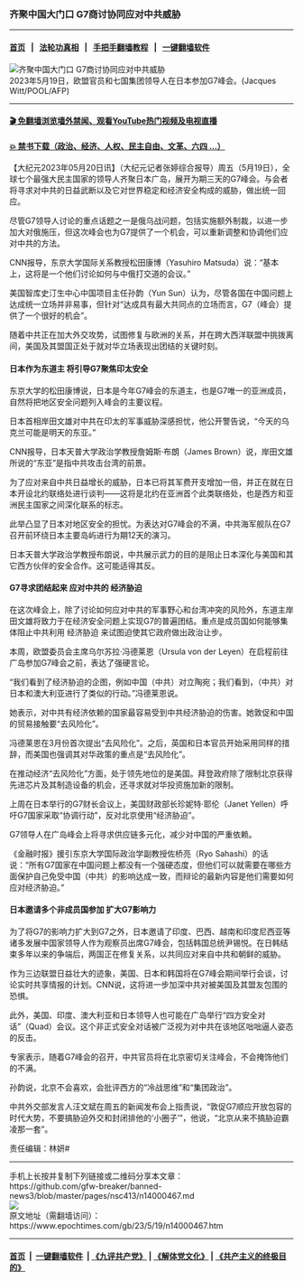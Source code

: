 ### 齐聚中国大门口 G7商讨协同应对中共威胁
------------------------

#### [首页](https://github.com/gfw-breaker/banned-news3/blob/master/README.md) &nbsp;&nbsp;|&nbsp;&nbsp; [法轮功真相](https://github.com/begood0513/basic/blob/master/README.md)  &nbsp;&nbsp;|&nbsp;&nbsp; [手把手翻墙教程](https://github.com/gfw-breaker/guides/wiki)  &nbsp;&nbsp;|&nbsp;&nbsp; [一键翻墙软件](https://github.com/gfw-breaker/nogfw/blob/master/README.md)  



<div><img alt="齐聚中国大门口 G7商讨协同应对中共威胁" class="attachment-djy_600_400 size-djy_600_400 wp-post-image" src="https://i.epochtimes.com/assets/uploads/2023/05/id14000479-000_33FK6TL-600x400.jpg"/>
<div class="caption">
 2023年5月19日，欧盟官员和七国集团领导人在日本参加G7峰会。(Jacques Witt/POOL/AFP)
</div></div><hr/>

#### [ 🎬  免翻墙浏览墙外禁闻、观看YouTube热门视频及电视直播](https://github.com/gfw-breaker/HelloWorld)

#### [ 💥  禁书下载（政治、经济、人权、民主自由、文革、六四 ...）](https://github.com/gfw-breaker/books/blob/master/README.md)

<div><p>
 【大纪元2023年05月20日讯】（大纪元记者张婷综合报导）周五（5月19日），全球七个最强大民主国家的领导人齐聚日本广岛，展开为期三天的G7峰会。与会者将寻求对中共的日益武断以及它对世界稳定和经济安全构成的威胁，做出统一回应。
</p>
<p>
 尽管G7领导人讨论的重点话题之一是俄乌战问题，包括实施额外制裁，以进一步加大对俄施压，但这次峰会也为G7提供了一个机会，可以重新调整和协调他们应对中共的方法。
</p>
<p>
 CNN报导，东京大学国际关系教授松田康博（Yasuhiro Matsuda）说：“基本上，这将是一个他们讨论如何与中俄打交道的会议。”
</p>
<p>
 美国智库史汀生中心中国项目主任孙韵（Yun Sun）认为，尽管各国在中国问题上达成统一立场并非易事，但针对“达成具有最大共同点的立场而言，G7（峰会）提供了一个很好的机会”。
</p>
<p>
 随着中共正在加大外交攻势，试图修复与欧洲的关系，并在跨大西洋联盟中挑拨离间，美国及其盟国正处于就对华立场表现出团结的关键时刻。
</p>
<h4>
 日本作为东道主 将引导G7聚焦印太安全
</h4>
<p>
 东京大学的松田康博说，日本是今年G7峰会的东道主，也是G7唯一的亚洲成员，自然将把地区安全问题列入峰会的主要议程。
</p>
<p>
 日本首相岸田文雄对中共在印太的军事威胁深感担忧，他公开警告说，“今天的乌克兰可能是明天的东亚。”
</p>
<p>
 CNN报导，日本天普大学政治学教授詹姆斯‧布朗（James Brown）说，岸田文雄所说的“东亚”是指中共攻击台湾的前景。
</p>
<p>
 为了应对来自中共日益增长的威胁，日本已将其军费开支增加一倍，并正在就在日本开设北约联络处进行谈判——这将是北约在亚洲首个此类联络处，也是西方和亚洲民主国家之间深化联系的标志。
</p>
<p>
 此举凸显了日本对地区安全的担忧。为表达对G7峰会的不满，中共海军舰队在G7召开前环绕日本主要岛屿进行为期12天的演习。
</p>
<p>
 日本天普大学政治学教授布朗说，中共展示武力的目的是阻止日本深化与美国和其它西方伙伴的安全合作。这可能适得其反。
</p>
<h4>
 G7寻求团结起来 应对中共的
 <ok href="https://www.epochtimes.com/gb/tag/%E7%BB%8F%E6%B5%8E%E8%83%81%E8%BF%AB.html">
  经济胁迫
 </ok>
</h4>
<p>
 在这次峰会上，除了讨论如何应对中共的军事野心和台湾冲突的风险外，东道主岸田文雄将致力于在经济安全问题上实现G7的普遍团结。重点是成员国如何能够集体阻止中共利用
 <ok href="https://www.epochtimes.com/gb/tag/%E7%BB%8F%E6%B5%8E%E8%83%81%E8%BF%AB.html">
  经济胁迫
 </ok>
 来试图迫使其它政府做出政治让步。
</p>
<p data-analytics-observe="off" data-component-name="paragraph" data-editable="text" data-uri="cms.cnn.com/_components/paragraph/instances/paragraph_E16F53C7-8809-CFA5-6C4C-2E17C18B4ED1@published">
 本周，欧盟委员会主席乌尔苏拉‧冯德莱恩（Ursula von der Leyen）在启程前往广岛参加G7峰会之前，表达了强硬言论。
</p>
<p>
 “我们看到了经济胁迫的企图，例如中国（中共）对立陶宛；我们看到，（中共）对日本和澳大利亚进行了类似的行动。”冯德莱恩说。
</p>
<p data-analytics-observe="off" data-component-name="paragraph" data-editable="text" data-uri="cms.cnn.com/_components/paragraph/instances/paragraph_09A469D1-CEDC-8DAC-922F-2E16AB178782@published">
 她表示，对中共有经济依赖的国家最容易受到中共经济胁迫的伤害。她敦促和中国的贸易接触要“去风险化”。
</p>
<p>
 冯德莱恩在3月份首次提出“去风险化”。之后，英国和日本官员开始采用同样的措辞，而美国也强调其对华政策的重点是“去风险化”。
</p>
<p>
 在推动经济“去风险化”方面，处于领先地位的是美国。拜登政府除了限制北京获得先进芯片及其制造设备的机会，还寻求就对华投资施加新的限制。
</p>
<p>
 上周在日本举行的G7财长会议上，美国财政部长珍妮特‧耶伦（Janet Yellen）呼吁G7国家采取“协调行动”，反对北京使用“经济胁迫”。
</p>
<p>
 G7领导人在广岛峰会上将寻求供应链多元化，减少对中国的严重依赖。
</p>
<p>
 《金融时报》援引东京大学国际政治学副教授佐桥亮（Ryo Sahashi）的话说：“所有G7国家在中国问题上都没有一个强硬态度，但他们可以就需要在哪些方面保护自己免受中国（中共）的影响达成一致，而辩论的最新内容是他们需要如何应对经济胁迫。”
</p>
<h4>
 日本邀请多个非成员国参加 扩大G7影响力
</h4>
<p>
 为了将G7的影响力扩大到G7之外，日本邀请了印度、巴西、越南和印度尼西亚等诸多发展中国家领导人作为观察员出席G7峰会，包括韩国总统尹锡悦。在日韩结束多年以来的争端后，两国正在修复关系，以共同应对来自中共和朝鲜的威胁。
</p>
<p data-analytics-observe="off" data-component-name="paragraph" data-editable="text" data-uri="cms.cnn.com/_components/paragraph/instances/paragraph_4FA5D231-9A3F-5AB7-FE8F-2EACB2F6DECF@published">
 作为三边联盟日益壮大的迹象，美国、日本和韩国将在G7峰会期间举行会谈，讨论实时共享情报的计划。CNN说，这将进一步加深中共对被美国及其盟友包围的恐惧。
</p>
<p>
 此外，美国、印度、澳大利亚和日本领导人也可能在广岛举行“四方安全对话”（Quad）会议。这个非正式安全对话被广泛视为对中共在该地区咄咄逼人姿态的反击。
</p>
<p data-analytics-observe="off" data-component-name="paragraph" data-editable="text" data-uri="cms.cnn.com/_components/paragraph/instances/paragraph_0E5F6254-AF4E-6BD6-325B-2EB6A19E5E9F@published">
 专家表示，随着G7峰会的召开，中共官员将在北京密切关注峰会，不会掩饰他们的不满。
</p>
<p>
 孙韵说，北京不会喜欢，会批评西方的“冷战思维”和“集团政治”。
</p>
<p>
 中共外交部发言人汪文斌在周五的新闻发布会上指责说，“敦促G7顺应开放包容的时代大势，不要搞胁迫外交和封闭排他的‘小圈子’”，他说，“北京从来不搞胁迫霸凌那一套”。
</p>
<p>
 责任编辑：林妍#
</p>
</div>
<hr/>
手机上长按并复制下列链接或二维码分享本文章：<br/>
https://github.com/gfw-breaker/banned-news3/blob/master/pages/nsc413/n14000467.md <br/>
<a href='https://github.com/gfw-breaker/banned-news3/blob/master/pages/nsc413/n14000467.md'><img src='https://github.com/gfw-breaker/banned-news3/blob/master/pages/nsc413/n14000467.md.png'/></a> <br/>
原文地址（需翻墙访问）：https://www.epochtimes.com/gb/23/5/19/n14000467.htm


------------------------
#### [首页](https://github.com/gfw-breaker/banned-news3/blob/master/README.md) &nbsp;|&nbsp; [一键翻墙软件](https://github.com/gfw-breaker/nogfw/blob/master/README.md) &nbsp;| [《九评共产党》](https://github.com/gfw-breaker/9ping.md/blob/master/README.md#九评之一评共产党是什么) | [《解体党文化》](https://github.com/gfw-breaker/jtdwh.md/blob/master/README.md) | [《共产主义的终极目的》](https://github.com/gfw-breaker/gczydzjmd.md/blob/master/README.md)


<img src='http://gfw-breaker.win/banned-news3/pages/nsc413/n14000467.md' width='0px' height='0px'/>